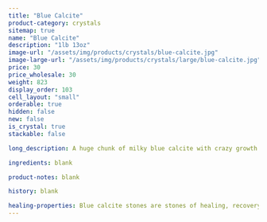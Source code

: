 ```yaml
---
title: "Blue Calcite"
product-category: crystals
sitemap: true
name: "Blue Calcite"
description: "1lb 13oz"
image-url: "/assets/img/products/crystals/blue-calcite.jpg"
image-large-url: "/assets/img/products/crystals/large/blue-calcite.jpg"
price: 30
price_wholesale: 30
weight: 823
display_order: 103
cell_layout: "small"
orderable: true
hidden: false
new: false
is_crystal: true
stackable: false

long_description: A huge chunk of milky blue calcite with crazy growth lines and beautiful hidden rainbows.

ingredients: blank

product-notes: blank

history: blank

healing-properties: Blue calcite stones are stones of healing, recovery, communication, and even the development of psychic or paranormal powers. Known to soothe frayed nerves and lessen tension, they are a great stone to carry if you deal with anxiety. Also known as a communication stone which can be used in meditation with your throat chakra to promote calm, open, clear communication especially among differing or opposing points of view. 
---
```

